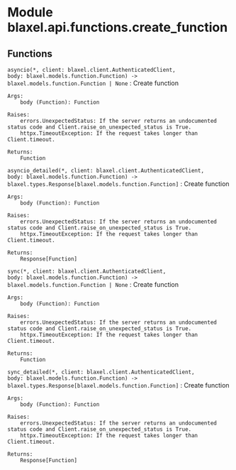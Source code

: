 Module blaxel.api.functions.create_function
===========================================

Functions
---------

`asyncio(*, client: blaxel.client.AuthenticatedClient, body: blaxel.models.function.Function) ‑> blaxel.models.function.Function | None`
:   Create function
    
    Args:
        body (Function): Function
    
    Raises:
        errors.UnexpectedStatus: If the server returns an undocumented status code and Client.raise_on_unexpected_status is True.
        httpx.TimeoutException: If the request takes longer than Client.timeout.
    
    Returns:
        Function

`asyncio_detailed(*, client: blaxel.client.AuthenticatedClient, body: blaxel.models.function.Function) ‑> blaxel.types.Response[blaxel.models.function.Function]`
:   Create function
    
    Args:
        body (Function): Function
    
    Raises:
        errors.UnexpectedStatus: If the server returns an undocumented status code and Client.raise_on_unexpected_status is True.
        httpx.TimeoutException: If the request takes longer than Client.timeout.
    
    Returns:
        Response[Function]

`sync(*, client: blaxel.client.AuthenticatedClient, body: blaxel.models.function.Function) ‑> blaxel.models.function.Function | None`
:   Create function
    
    Args:
        body (Function): Function
    
    Raises:
        errors.UnexpectedStatus: If the server returns an undocumented status code and Client.raise_on_unexpected_status is True.
        httpx.TimeoutException: If the request takes longer than Client.timeout.
    
    Returns:
        Function

`sync_detailed(*, client: blaxel.client.AuthenticatedClient, body: blaxel.models.function.Function) ‑> blaxel.types.Response[blaxel.models.function.Function]`
:   Create function
    
    Args:
        body (Function): Function
    
    Raises:
        errors.UnexpectedStatus: If the server returns an undocumented status code and Client.raise_on_unexpected_status is True.
        httpx.TimeoutException: If the request takes longer than Client.timeout.
    
    Returns:
        Response[Function]